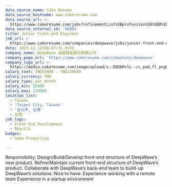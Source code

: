 ```yaml
---
data_source_name: Cake Resume
data_source_hostname: www.cakeresume.com
data_source_url: >-
  https://www.cakeresume.com/jobs?refinementList%5Bprofession%5D%5B0%5D=game-production&range%5Bsalary_range%5D%5Bmin%5D=100000
data_source_internal_id: '68801'
title: Junior Front-end Engineer
job_url: >-
  https://www.cakeresume.com/companies/deepwave/jobs/junior-front-end-engineer-68c0c5
date: 2023-12-12T06:07:31.033Z
company_name: DeepWave 迪威智能股份有限公司
company_page_url: 'https://www.cakeresume.com/companies/deepwave'
company_logo_url: >-
  https://media.cakeresume.com/image/upload/s--E8DbMvlL--/c_pad,fl_png8,h_200,w_200/v1579491843/stsylqghmvold0qu9s76.png
salary_text: TWD55000 - TWD120000
salary_currency: TWD
salary_type: per_month
salary_min: 55000
salary_max: 120000
location_list:
  - Taiwan
  - 'Taipei City, Taiwan'
  - '台北市, 台灣'
  - 台灣
job_tags:
  - Front-End Development
  - ReactJS
badges:
  - Game Production

---
```


Responsibility: Design/Build/Develop front-end structure of DeepWave’s new product. Refine/Maintain current front-end structure of DeepWave’s product. Collaborate with DeepWave’s back-end team to build-up DeepWave’s solutions. Nice to have: Experience working with a remote team Experience in a startup environment